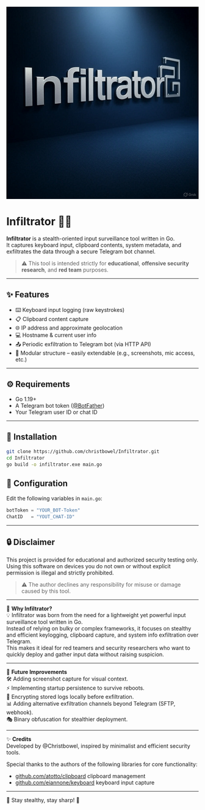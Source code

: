 ![logo](assets/infiltrator0.jpg)

# Infiltrator 🕵️‍♂️

**Infiltrator** is a stealth-oriented input surveillance tool written in Go.  
It captures keyboard input, clipboard contents, system metadata, and exfiltrates the data through a secure Telegram bot channel.

> ⚠️ This tool is intended strictly for **educational**, **offensive security research**, and **red team** purposes.

---

## ✨ Features

- ⌨️ Keyboard input logging (raw keystrokes)
- 📋 Clipboard content capture
- 🌐 IP address and approximate geolocation
- 💻 Hostname & current user info
- 📤 Periodic exfiltration to Telegram bot (via HTTP API)
- 🧩 Modular structure – easily extendable (e.g., screenshots, mic access, etc.)

---

## ⚙️ Requirements

- Go 1.19+
- A Telegram bot token ([@BotFather](https://t.me/BotFather))
- Your Telegram user ID or chat ID

---

## 🚀 Installation

```bash
git clone https://github.com/christbowel/Infiltrator.git
cd Infiltrator
go build -o infiltrator.exe main.go
```

## 🧠 Configuration

Edit the following variables in `main.go`:

```go
botToken = "YOUR_BOT-Token"
ChatID   = "YOUT_CHAT-ID"
```
---

## 🔒 Disclaimer

This project is provided for educational and authorized security testing only.
Using this software on devices you do not own or without explicit permission is illegal and strictly prohibited.

> ⚠️ The author declines any responsibility for misuse or damage caused by this tool.

---

🎯 **Why Infiltrator?**  
💡 Infiltrator was born from the need for a lightweight yet powerful input surveillance tool written in Go.  
Instead of relying on bulky or complex frameworks, it focuses on stealthy and efficient keylogging, clipboard capture, and system info exfiltration over Telegram.  
This makes it ideal for red teamers and security researchers who want to quickly deploy and gather input data without raising suspicion.

---

🤖 **Future Improvements**  
🛠️ Adding screenshot capture for visual context.  
⚡ Implementing startup persistence to survive reboots.  
🔐 Encrypting stored logs locally before exfiltration.  
📊 Adding alternative exfiltration channels beyond Telegram (SFTP, webhook).  
🎭 Binary obfuscation for stealthier deployment.

---

✨ **Credits**  
Developed by @Christbowel, inspired by minimalist and efficient security tools.

Special thanks to the authors of the following libraries for core functionality:  
- [github.com/atotto/clipboard](https://github.com/atotto/clipboard) clipboard management  
- [github.com/eiannone/keyboard](https://github.com/eiannone/keyboard) keyboard input capture

---

👀 Stay stealthy, stay sharp! 🚀
